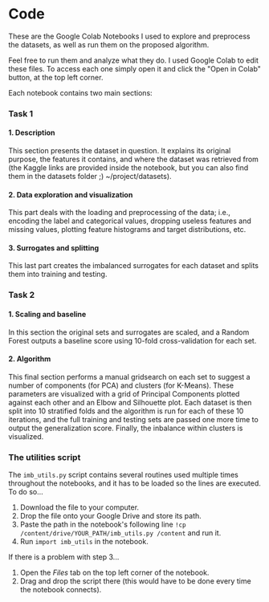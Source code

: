 # Code

These are the Google Colab Notebooks I used to explore and preprocess the datasets, as well as run them on the proposed algorithm.

Feel free to run them and analyze what they do. I used Google Colab to edit these files. To access each one simply open it and click the "Open in Colab" button, at the top left corner.

Each notebook contains two main sections:

### Task 1

#### 1. Description
   
This section presents the dataset in question. It explains its original purpose, the features it contains, and where the dataset was retrieved from (the Kaggle links are provided inside the notebook, but you can also find them in the datasets folder ;) ~/project/datasets).

#### 2. Data exploration and visualization

This part deals with the loading and preprocessing of the data; i.e., encoding the label and categorical values, dropping useless features and missing values, plotting feature histograms and target distributions, etc.

#### 3. Surrogates and splitting

This last part creates the imbalanced surrogates for each dataset and splits them into training and testing.

### Task 2

#### 1. Scaling and baseline

In this section the original sets and surrogates are scaled, and a Random Forest outputs a baseline score using 10-fold cross-validation for each set.

#### 2. Algorithm

This final section performs a manual gridsearch on each set to suggest a number of components (for PCA) and clusters (for K-Means). These parameters are visualized with a grid of Principal Components plotted against each other and an Elbow and Silhouette plot. Each dataset is then split into 10 stratified folds and the algorithm is run for each of these 10 iterations, and the full training and testing sets are passed one more time to output the generalization score. Finally, the inbalance within clusters is visualized.

### The utilities script

The `imb_utils.py` script contains several routines used multiple times throughout the notebooks, and it has to be loaded so the lines are executed. To do so...

1. Download the file to your computer.
2. Drop the file onto your Google Drive and store its path.
3. Paste the path in the notebook's following line `!cp /content/drive/YOUR_PATH/imb_utils.py /content` and run it.
4. Run `import imb_utils` in the notebook.

If there is a problem with step 3...
1. Open the *Files* tab on the top left corner of the notebook.
2. Drag and drop the script there (this would have to be done every time the notebook connects).
